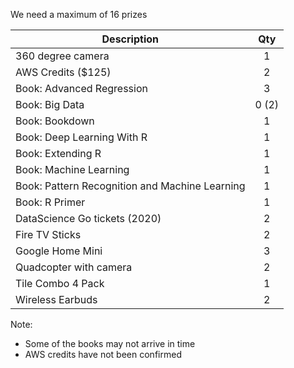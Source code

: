 We need a maximum of 16 prizes

| **Description** |**Qty**|
|-----------------|:----:|
| 360 degree camera | 1 |
| AWS Credits ($125) | 2 |
| Book: Advanced Regression | 3 |
| Book: Big Data | 0 (2) |
| Book: Bookdown | 1 |
| Book: Deep Learning With R | 1 |
| Book: Extending R | 1 |
| Book: Machine Learning | 1 |
| Book: Pattern Recognition and Machine Learning | 1 |
| Book: R Primer | 1 |
| DataScience Go tickets (2020) | 2 |
| Fire TV Sticks | 2 |
| Google Home Mini | 3 |
| Quadcopter with camera | 2 |
| Tile Combo 4 Pack | 1 |
| Wireless Earbuds | 2 |

Note:
* Some of the books may not arrive in time
* AWS credits have not been confirmed

